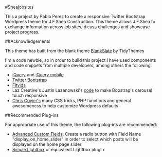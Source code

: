 #Sheajobsites

This a project by Pablo Perez to create a responsive Twitter Bootstrap Wordpress theme for J.F.Shea Construction. 
This theme allows J.F.Shea to exchange information across job sites, dicuss challenges and showcase project progress.

##Acknowledgements

This theme has built from the blank theme [BlankSlate](http://wordpress.org/themes/blankslate) by TidyThemes

I'm a code newbie, so in order to build this project I have used components and code snippets from multiple developers, among others the following:

* [jQuery](http://jquery.com/) and [jQuery mobile](http://jquerymobile.com/)
* [Twitter Bootstrap](http://getbootstrap.com/)
* [Fitvids](http://fitvidsjs.com/)
* Laz Creative's Justin Lazanowski's [code](http://lazcreative.com/blog/adding-swipe-support-to-bootstrap-carousel-3-0/) to make Boostrap's carousel touch responsive
* [Chris Coyier's](http://css-tricks.com/) many CSS tricks, PHP functions and general awesomeness to help customize Wordpress defaults

##Recommended Plug-ins

For appropriate use of this theme, the following plug-ins are recommended:

* [Advanced Custom Fields](http://www.advancedcustomfields.com/): Create a radio button with Field Name "display_on_home_slider" in order to select which posts will be displayed on the home page slider
* [Simple Lightbox](https://wordpress.org/plugins/simple-lightbox/) or equivalent Lightbox plugin